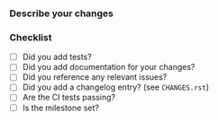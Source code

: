 ### Describe your changes


### Checklist

* [ ] Did you add tests?
* [ ] Did you add documentation for your changes?
* [ ] Did you reference any relevant issues?
* [ ] Did you add a changelog entry? (see `CHANGES.rst`)
* [ ] Are the CI tests passing?
* [ ] Is the milestone set?
